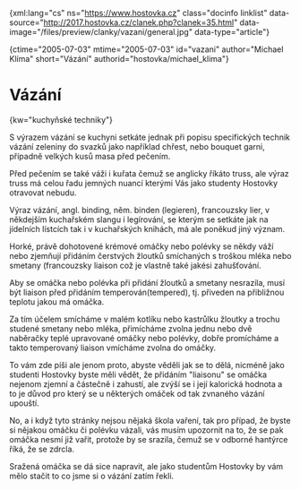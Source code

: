 
{xml:lang="cs" ns="https://www.hostovka.cz" class="docinfo linklist" data-source="http://2017.hostovka.cz/clanek.php?clanek=35.html" data-image="/files/preview/clanky/vazani/general.jpg" data-type="article"}

{ctime="2005-07-03" mtime="2005-07-03" id="vazani" author="Michael Klíma" short="Vázání" authorid="hostovka/michael_klima"}

# Vázání

<!-- generated attribute kw by user_udpatekw.sh on 2019-06-30, do not edit -->

{kw="kuchyňské techniky"}

S výrazem vázání se kuchyni setkáte jednak při popisu specifických technik vázání zeleniny do svazků jako například chřest, nebo bouquet garni, případně velkých kusů masa před pečením.

Před pečením se také váži i kuřata čemuž se anglicky říkáto truss, ale výraz truss má celou řadu jemných nuancí kterými Vás jako studenty Hostovky otravovat nebudu.

Výraz vázání, angl. binding, něm. binden (legieren), francouzsky lier, v někdejším kuchařském slangu i legírování, se kterým se setkáte jak na jídelních lístcích tak i v kuchařských knihách, má ale poněkud jiný význam.

Horké, právě dohotovené krémové omáčky nebo polévky se někdy váží nebo zjemňují přidáním čerstvých žloutků smíchaných s troškou mléka nebo smetany (francouzsky liaison což je vlastně také jakési zahušťování.

Aby se omáčka nebo polévka při přidání žloutků a smetany nesrazila, musí být liaison před přidáním temperován(tempered), tj. přiveden na přibližnou teplotu jakou má omáčka.

Za tím účelem smícháme v malém kotlíku nebo kastrůlku žloutky a trochu studené smetany nebo mléka, přimícháme zvolna jednu nebo dvě naběračky teplé upravované omáčky nebo polévky, dobře promícháme a takto temperovaný liaison vmícháme zvolna do omáčky.

To vám zde píši ale jenom proto, abyste věděli jak se to dělá, nicméně jako studenti Hostovky byste měli vědět, že přidáním "liaisonu" se omáčka nejenom zjemní a částečně i zahustí, ale zvýší se i její kalorická hodnota a to je důvod pro který se u některých omáček od tak zvnaného vázání upouští.

No, a i když tyto stránky nejsou nějaká škola vaření, tak pro případ, že byste si nějakou omáčku či polévku vázali, vás musím upozornit na to, že se pak omáčka nesmí již vařit, protože by se srazila, čemuž se v odborné hantýrce říká, že se zdrcla. 

Sražená omáčka se dá sice napravit, ale jako studentům Hostovky by vám mělo stačit to co jsme si o vázání zatím řekli.


